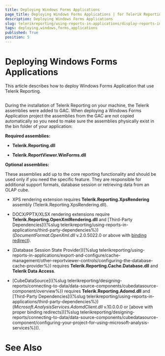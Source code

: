 ```yaml
---
title: Deploying Windows Forms Applications
page_title: Deploying Windows Forms Applications | for Telerik Reporting Documentation
description: Deploying Windows Forms Applications
slug: telerikreporting/using-reports-in-applications/display-reports-in-applications/windows-forms-application/deploying-windows-forms-applications
tags: deploying,windows,forms,applications
published: True
position: 5
---
```


# Deploying Windows Forms Applications



This article describes how to deploy Windows Forms Application that use Telerik Reporting.

## 

During the installation of Telerik Reporting on your machine, the Telerik assemblies were added to GAC.
          When deploying a Windows Forms Application project the assemblies from the GAC are not copied
          automatically so you need to make sure the assemblies physically exist in the bin
          folder of your application:
        

__Required assemblies:__

* __Telerik.Reporting.dll__

* __Telerik.ReportViewer.WinForms.dll__

__Optional assemblies:__

These assemblies add up to the core reporting functionality and should be used only if you need the specific feature.
          They are responsible for additional support formats, database session or retrieving data from an OLAP cube.
        

* XPS rendering extension requires __Telerik.Reporting.XpsRendering__ assembly (Telerik.Reporting.XpsRendering.dll).
            

* DOCX/PPTX/XLSX rendering extensions require __Telerik.Reporting.OpenXmlRendering.dll__
              and [Third-Party Dependencies]({%slug telerikreporting/using-reports-in-applications/third-party-dependencies%}) (*DocumentFormat.OpenXml.dll*
              v.2.0.5022.0 or above with
              [binding redirect](http://msdn.microsoft.com/en-us/library/eftw1fys(v=vs.110).aspx)).
            

* [Database Session State Provider]({%slug telerikreporting/using-reports-in-applications/export-and-configure/cache-management/other-reportviewer-controls/configuring-the-database-cache-provider%})
              requires __Telerik.Reporting.Cache.Database.dll__ and __Telerik Data Access__.
            

* [CubeDataSource]({%slug telerikreporting/designing-reports/connecting-to-data/data-source-components/cubedatasource-component/overview%}) requires
              __Telerik.Reporting.Adomd.dll__ and [Third-Party Dependencies]({%slug telerikreporting/using-reports-in-applications/third-party-dependencies%})
              (*Microsoft.AnalysisServices.AdomdClient.dll* v.10.0.0.0 or [above with proper binding redirects]({%slug telerikreporting/designing-reports/connecting-to-data/data-source-components/cubedatasource-component/configuring-your-project-for-using-microsoft-analysis-services%})).
            

# See Also

